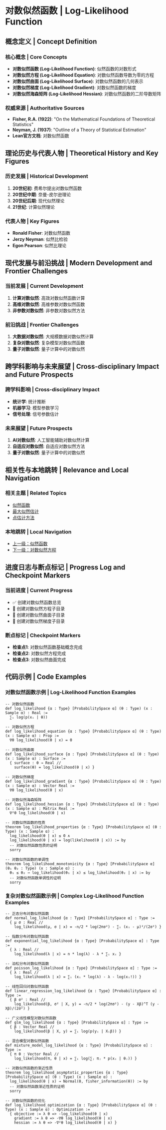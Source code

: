 # 对数似然函数 | Log-Likelihood Function

## 概念定义 | Concept Definition

### 核心概念 | Core Concepts

- **对数似然函数 (Log-Likelihood Function)**: 似然函数的对数形式
- **对数似然方程 (Log-Likelihood Equation)**: 对数似然函数导数为零的方程
- **对数似然曲面 (Log-Likelihood Surface)**: 对数似然函数的几何表示
- **对数似然梯度 (Log-Likelihood Gradient)**: 对数似然函数的梯度
- **对数似然海森矩阵 (Log-Likelihood Hessian)**: 对数似然函数的二阶导数矩阵

### 权威来源 | Authoritative Sources

- **Fisher, R.A. (1922)**: "On the Mathematical Foundations of Theoretical Statistics"
- **Neyman, J. (1937)**: "Outline of a Theory of Statistical Estimation"
- **Lean官方文档**: 对数似然函数

## 理论历史与代表人物 | Theoretical History and Key Figures

### 历史发展 | Historical Development

1. **20世纪初**: 费希尔提出对数似然函数
2. **20世纪中期**: 奈曼-皮尔逊理论
3. **20世纪后期**: 现代似然理论
4. **21世纪**: 计算似然理论

### 代表人物 | Key Figures

- **Ronald Fisher**: 对数似然函数
- **Jerzy Neyman**: 似然比检验
- **Egon Pearson**: 似然比理论

## 现代发展与前沿挑战 | Modern Development and Frontier Challenges

### 当前发展 | Current Development

1. **计算对数似然**: 高效对数似然函数计算
2. **高维对数似然**: 高维参数对数似然函数
3. **非参数对数似然**: 非参数对数似然方法

### 前沿挑战 | Frontier Challenges

1. **大数据对数似然**: 大规模数据对数似然计算
2. **复杂对数似然**: 复杂模型对数似然函数
3. **量子对数似然**: 量子计算中的对数似然

## 跨学科影响与未来展望 | Cross-disciplinary Impact and Future Prospects

### 跨学科影响 | Cross-disciplinary Impact

- **统计学**: 统计推断
- **机器学习**: 模型参数学习
- **信号处理**: 信号参数估计

### 未来展望 | Future Prospects

1. **AI对数似然**: 人工智能辅助对数似然计算
2. **自适应对数似然**: 自适应对数似然方法
3. **量子对数似然**: 量子计算中的对数似然

## 相关性与本地跳转 | Relevance and Local Navigation

### 相关主题 | Related Topics

- [似然函数](../01-总览.md)
- [最大似然估计](../../01-总览.md)
- [点估计方法](../../../01-总览.md)

### 本地跳转 | Local Navigation

- [上一级：似然函数](../01-总览.md)
- [下一级：对数似然方程](02-对数似然方程/01-总览.md)

## 进度日志与断点标记 | Progress Log and Checkpoint Markers

### 当前进度 | Current Progress

- ✅ 创建对数似然函数总览
- 🔄 创建对数似然方程子目录
- 🔄 创建对数似然曲面子目录
- 🔄 创建对数似然梯度子目录

### 断点标记 | Checkpoint Markers

- **检查点1**: 对数似然函数基础概念完成
- **检查点2**: 对数似然方程完成
- **检查点3**: 对数似然曲面完成

## 代码示例 | Code Examples

### 对数似然函数示例 | Log-Likelihood Function Examples

```lean
-- 对数似然函数
def log_likelihood {α : Type} [ProbabilitySpace α] (θ : Type) (x : Sample α) : Real :=
  ∑ᵢ log(p(xᵢ | θ))

-- 对数似然方程
def log_likelihood_equation {α : Type} [ProbabilitySpace α] (θ : Type) (x : Sample α) : Prop :=
  ∇θ log_likelihood(θ | x) = 0

-- 对数似然曲面
def log_likelihood_surface {α : Type} [ProbabilitySpace α] (θ : Type) (x : Sample α) : Surface :=
  { surface : θ → Real //
    surface(θ) = log_likelihood(θ | x) }

-- 对数似然梯度
def log_likelihood_gradient {α : Type} [ProbabilitySpace α] (θ : Type) (x : Sample α) : Vector Real :=
  ∇θ log_likelihood(θ | x)

-- 对数似然海森矩阵
def log_likelihood_hessian {α : Type} [ProbabilitySpace α] (θ : Type) (x : Sample α) : Matrix Real :=
  ∇²θ log_likelihood(θ | x)

-- 对数似然函数的性质
theorem log_likelihood_properties {α : Type} [ProbabilitySpace α] (θ : Type) (x : Sample α) :
  log_likelihood(θ | x) ≤ 0 ∧
  log_likelihood(θ | x) = log(likelihood(θ | x)) := by
  -- 对数似然函数性质的证明
  sorry

-- 对数似然函数的单调性
theorem log_likelihood_monotonicity {α : Type} [ProbabilitySpace α] (θ₁ θ₂ : Type) (x : Sample α) :
  θ₁ ≤ θ₂ → log_likelihood(θ₁ | x) ≤ log_likelihood(θ₂ | x) := by
  -- 对数似然函数单调性的证明
  sorry
```

### 复杂对数似然函数示例 | Complex Log-Likelihood Function Examples

```lean
-- 正态分布对数似然函数
def normal_log_likelihood {α : Type} [ProbabilitySpace α] : Type :=
  { μ σ : Real //
    log_likelihood(μ, σ | x) = -n/2 * log(2πσ²) - ∑ᵢ (xᵢ - μ)²/(2σ²) }

-- 指数分布对数似然函数
def exponential_log_likelihood {α : Type} [ProbabilitySpace α] : Type :=
  { λ : Real //
    log_likelihood(λ | x) = n * log(λ) - λ * ∑ᵢ xᵢ }

-- 泊松分布对数似然函数
def poisson_log_likelihood {α : Type} [ProbabilitySpace α] : Type :=
  { λ : Real //
    log_likelihood(λ | x) = ∑ᵢ (xᵢ * log(λ) - λ - log(xᵢ!)) }

-- 线性回归对数似然函数
def linear_regression_log_likelihood {α : Type} [ProbabilitySpace α] : Type :=
  { β σ² : Real //
    log_likelihood(β, σ² | X, y) = -n/2 * log(2πσ²) - (y - Xβ)^T (y - Xβ)/(2σ²) }

-- 广义线性模型对数似然函数
def glm_log_likelihood {α : Type} [ProbabilitySpace α] : Type :=
  { β : Vector Real //
    log_likelihood(β | X, y) = ∑ᵢ log(p(yᵢ | Xᵢβ)) }

-- 混合模型对数似然函数
def mixture_model_log_likelihood {α : Type} [ProbabilitySpace α] : Type :=
  { π θ : Vector Real //
    log_likelihood(π, θ | x) = ∑ᵢ log(∑ⱼ πⱼ * p(xᵢ | θⱼ)) }

-- 对数似然函数的渐近性质
theorem log_likelihood_asymptotic_properties {α : Type} [ProbabilitySpace α] (θ : Type) (x : Sample α) :
  log_likelihood(θ | x) → Normal(0, fisher_information(θ)) := by
  -- 对数似然函数渐近性质的证明
  sorry

-- 对数似然函数的优化
def log_likelihood_optimization {α : Type} [ProbabilitySpace α] (θ : Type) (x : Sample α) : Optimization :=
  { objective := λ θ => -log_likelihood(θ | x)
    gradient := λ θ => -∇θ log_likelihood(θ | x)
    hessian := λ θ => -∇²θ log_likelihood(θ | x) }
```
